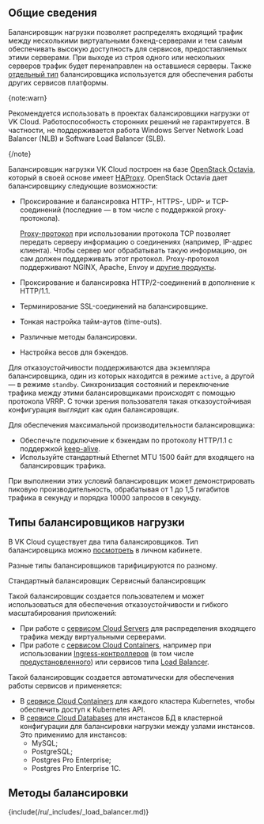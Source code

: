 ## Общие сведения

Балансировщик нагрузки позволяет распределять входящий трафик между несколькими виртуальными бэкенд-серверами и тем самым обеспечивать высокую доступность для сервисов, предоставляемых этими серверами. При выходе из строя одного или нескольких серверов трафик будет перенаправлен на оставшиеся серверы. Также [отдельный тип](../load-balancer#tipy_balansirovshchikov_nagruzki) балансировщика используется для обеспечения работы других сервисов платформы.

{note:warn}

 Рекомендуется использовать в проектах балансировщики нагрузки от VK Cloud. Работоспособность сторонних решений не гарантируется. В частности, не поддерживается работа Windows Server Network Load Balancer (NLB) и Software Load Balancer (SLB).

{/note}

Балансировщик нагрузки VK Cloud построен на базе [OpenStack Octavia](https://docs.openstack.org/octavia/latest/), который в своей основе имеет [HAProxy](http://www.haproxy.org/). OpenStack Octavia дает балансировщику следующие возможности:

- Проксирование и балансировка HTTP-, HTTPS-, UDP- и TCP-соединений (последние — в том числе с поддержкой proxy-протокола).

  [Proxy-протокол](https://www.haproxy.org/download/1.8/doc/proxy-protocol.txt) при использовании протокола TCP позволяет передать серверу информацию о соединениях (например, IP-адрес клиента). Чтобы сервер мог обрабатывать такую информацию, он сам должен поддерживать этот протокол. Proxy-протокол поддерживают NGINX, Apache, Envoy и [другие продукты](https://www.haproxy.com/blog/use-the-proxy-protocol-to-preserve-a-clients-ip-address/#proxy-protocol-support).

- Проксирование и балансировка HTTP/2-соединений в дополнение к HTTP/1.1.

- Терминирование SSL-соединений на балансировщике.

- Тонкая настройка тайм-аутов (time-outs).

- Различные методы балансировки.

- Настройка весов для бэкендов.

Для отказоустойчивости поддерживаются два экземпляра балансировщика, один из которых находится в режиме `active`, а другой — в режиме `standby`. Синхронизация состояний и переключение трафика между этими балансировщиками происходят с помощью протокола VRRP. С точки зрения пользователя такая отказоустойчивая конфигурация выглядит как один балансировщик.

Для обеспечения максимальной производительности балансировщика:

- Обеспечьте подключение к бэкендам по протоколу HTTP/1.1 с поддержкой [keep-alive](https://developer.mozilla.org/en-US/docs/Web/HTTP/Headers/Keep-Alive).
- Используйте стандартный Ethernet MTU 1500 байт для входящего на балансировщик трафика.

При выполнении этих условий балансировщик может демонстрировать пиковую производительность, обрабатывая от 1 до 1,5 гигабитов трафика в секунду и порядка 10000 запросов в секунду.

## Типы балансировщиков нагрузки

В VK Cloud существует два типа балансировщиков. Тип балансировщика можно [посмотреть](../../instructions/manage-lb#prosmotr_spiska_balansirovshchikov_nagruzki_i_informacii_o_nih) в личном кабинете.

Разные типы балансировщиков тарифицируются по разному.

<tabs>
<tablist>
<tab>Стандартный балансировщик</tab>
<tab>Сервисный балансировщик</tab>
</tablist>
<tabpanel>

Такой балансировщик создается пользователем и может использоваться для обеспечения отказоустойчивости и гибкого масштабирования приложений:

- При работе с [сервисом Cloud Servers](/ru/computing/iaas) для распределения входящего трафика между виртуальными серверами.
- При работе с [сервисом Cloud Containers](/ru/kubernetes/k8s), например при использовании [Ingress-контроллеров](/ru/kubernetes/k8s/how-to-guides/ingress) (в том числе [предустановленного](/ru/kubernetes/k8s/concepts/addons-and-settings/addons#ingress_controller_nginx_914e5637)) или сервисов типа [Load Balancer](/ru/kubernetes/k8s/how-to-guides/load-balancer).

</tabpanel>
<tabpanel>

Такой балансировщик создается автоматически для обеспечения работы сервисов и применяется:

- В [сервисе Cloud Containers](/ru/kubernetes/k8s) для каждого кластера Kubernetes, чтобы обеспечить доступ к Kubernetes API.
- В [сервисе Cloud Databases](/ru/dbs/dbaas) для инстансов БД в кластерной конфигурации для балансировки нагрузки между узлами инстансов. Это применимо для инстансов:
  - MySQL;
  - PostgreSQL;
  - Postgres Pro Enterprise;
  - Postgres Pro Enterprise 1С.

</tabpanel>
</tabs>

## Методы балансировки

{include(/ru/_includes/_load_balancer.md)}